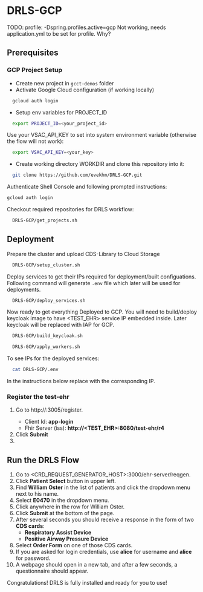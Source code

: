 # DRLS-GCP

TODO:
profile: -Dspring.profiles.active=gcp
Not working, needs application.yml to be set for profile.
Why?

## Prerequisites

### GCP Project Setup
- Create new project in `gcct-demos` folder
- Activate Google Cloud configuration (if working locally)
```sh
  gcloud auth login
```
- Setup env variables for PROJECT_ID
```sh
  export PROJECT_ID=<your_project_id>
```

Use your VSAC_API_KEY to set into system environment variable (otherwise the flow will not work):

```sh
  export VSAC_API_KEY=<your_key>
```

- Create working directory WORKDIR  and clone this repository into it:

```sh
  git clone https://github.com/evekhm/DRLS-GCP.git
```

Authenticate Shell Console and following prompted instructions:
```sh
gcloud auth login
```

Checkout required repositories for DRLS workflow:

```sh
  DRLS-GCP/get_projects.sh
```

## Deployment

Prepare the cluster and upload CDS-Library to Cloud Storage

```sh
  DRLS-GCP/setup_cluster.sh
```

Deploy services to get their IPs required for deployment/built configuations.
Following command will generate `.env` file which later will be used for deployments. 

```sh
  DRLS-GCP/deploy_services.sh
```

Now ready to get everything Deployed to GCP.
You will need to build/deploy keycloak image to have <TEST_EHR> service IP embedded inside.
Later keycloak will be replaced with IAP for GCP.

```sh
  DRLS-GCP/build_keycloak.sh
```


```sh
  DRLS-GCP/apply_workers.sh
```

To see IPs for the deployed services:
```sh
  cat DRLS-GCP/.env
```

In the instructions below replace <APPLICATION> with the corresponding IP.

### Register the test-ehr

1. Go to http://<DTR>:3005/register.
   - Client Id: **app-login**
   - Fhir Server (iss): **http://<TEST_EHR>:8080/test-ehr/r4**
2. Click **Submit**
3. 
## Run the DRLS Flow 
1. Go to <CRD_REQUEST_GENERATOR_HOST>:3000/ehr-server/reqgen.
2. Click **Patient Select** button in upper left.
3. Find **William Oster** in the list of patients and click the dropdown menu next to his name.
4. Select **E0470** in the dropdown menu.
5. Click anywhere in the row for William Oster.
6. Click **Submit** at the bottom of the page.
7. After several seconds you should receive a response in the form of two **CDS cards**:
    - **Respiratory Assist Device**
    - **Positive Airway Pressure Device**
8. Select **Order Form** on one of those CDS cards.
9. If you are asked for login credentials, use **alice** for username and **alice** for password.
10. A webpage should open in a new tab, and after a few seconds, a questionnaire should appear.

Congratulations! DRLS is fully installed and ready for you to use!